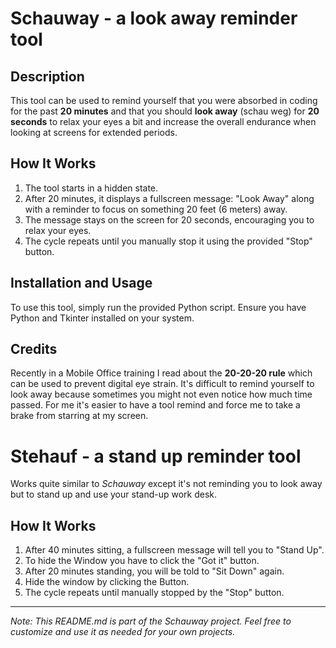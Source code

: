 # Schauway - a look away reminder tool

## Description

This tool can be used to remind yourself that you were absorbed in coding for the past **20 minutes** and that you should **look away** (schau weg) for **20 seconds** to relax your eyes a bit and increase the overall endurance when looking at screens for extended periods.

## How It Works

1. The tool starts in a hidden state.
2. After 20 minutes, it displays a fullscreen message: "Look Away" along with a reminder to focus on something 20 feet (6 meters) away.
3. The message stays on the screen for 20 seconds, encouraging you to relax your eyes.
4. The cycle repeats until you manually stop it using the provided "Stop" button.

## Installation and Usage

To use this tool, simply run the provided Python script. Ensure you have Python and Tkinter installed on your system.

## Credits

Recently in a Mobile Office training I read about the **20-20-20 rule** which can be used to prevent digital eye strain. It's difficult to remind yourself to look away because sometimes you might not even notice how much time passed. For me it's easier to have a tool remind and force me to take a brake from starring at my screen.

# Stehauf - a stand up reminder tool

Works quite similar to *Schauway* except it's not reminding you to look away but to stand up and use your stand-up work desk.

## How It Works

1. After 40 minutes sitting, a fullscreen message will tell you to "Stand Up".
2. To hide the Window you have to click the "Got it" button.
3. After 20 minutes standing, you will be told to "Sit Down" again.
4. Hide the window by clicking the Button.
5. The cycle repeats until manually stopped by the "Stop" button.

---

*Note: This README.md is part of the Schauway project. Feel free to customize and use it as needed for your own projects.*
